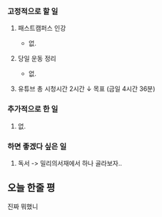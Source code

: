 ### 고정적으로 할 일

1. 패스트캠퍼스 인강
	- 없.
	
2. 당일 운동 정리
	+ 없.

3. 유튜브 총 시청시간 2시간 ↓ 목표 (금일 4시간 36분)
	

### 추가적으로 한 일

1. 없.

### 하면 좋겠다 싶은 일
1.  독서 -> 밀리의서재에서 하나 골라보자..

## 오늘 한줄 평
진짜 뭐했니

